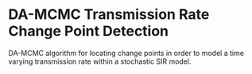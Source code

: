# DA-MCMC Transmission Rate Change Point Detection
DA-MCMC algorithm for locating change points in order to model a time varying transmission rate within a stochastic SIR model.
